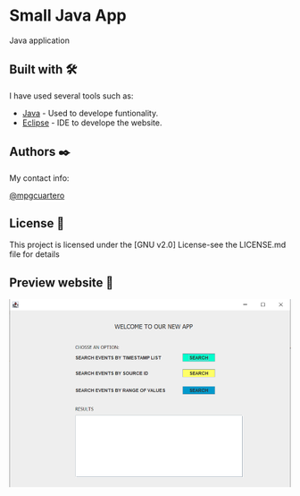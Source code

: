 # Small Java App
Java application

## Built with 🛠️

I have used several tools such as:

* [Java](https://www.oracle.com/es/) - Used to develope funtionality.
* [Eclipse](https://www.eclipse.org/) - IDE to develope the website.


## Authors ✒️

My contact info:

[@mpgcuartero](https://www.linkedin.com/in/mpgcuartero/)


## License 📄
This project is licensed under the [GNU v2.0] License-see the LICENSE.md file for details



## Preview website 🎁
![Interface application](/javaapp.png)
